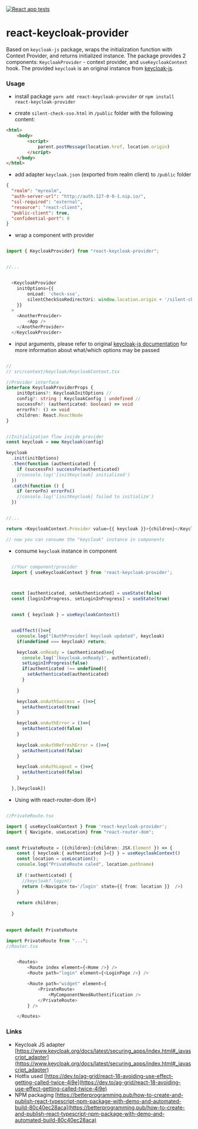 [![React app tests](https://github.com/kantorv/react-keycloak-provider/actions/workflows/tests.yml/badge.svg)](https://github.com/kantorv/react-keycloak-provider/actions/workflows/tests.yml)

# react-keycloak-provider

Based on `keycloak-js` package, wraps the initialization function with Context Provider, and returns initialized instance.
The package provides 2 components: `KeycloakProvider` - context provider, and `useKeycloakContext` hook.
The provided `keycloak` is an original instance from [keycloak-js](https://www.npmjs.com/package/keycloak-js).


### Usage

* install package `yarn add react-keycloak-provider`  or `npm install react-keycloak-provider`



* create `silent-check-sso.html` in `/public` folder with the following content:

```html
<html>
    <body>
        <script>
            parent.postMessage(location.href, location.origin)
        </script>
    </body>
</html>

```

* add adapter `keycloak.json` (exported from realm client) to `/public` folder

```json
{
  "realm": "myrealm",
  "auth-server-url": "http://auth.127-0-0-1.nip.io/",
  "ssl-required": "external",
  "resource": "react-client",
  "public-client": true,
  "confidential-port": 0
}
```


* wrap a component with provider

```typescript

import { KeycloakProvider} from "react-keycloak-provider";


//...


  <KeycloakProvider 
    initOptions={{
        onLoad: 'check-sso',
        silentCheckSsoRedirectUri: window.location.origin + '/silent-check-sso.html',
    }}
  >
    <AnotherProvider>
        <App />
    </AnotherProvider>
  </KeycloakProvider>

```

* input arguments,  please refer to original [keycloak-js documentation](https://www.keycloak.org/docs/latest/securing_apps/index.html#_javascript_adapter) for more information about what/which options may be passed
```typescript

//
// src/context/keycloak/KeycloakContext.tsx

//Provider interface
interface KeycloakProviderProps {
    initOptions?: KeycloakInitOptions //
    config?: string | KeycloakConfig | undefined // 
    successFn?: (authenticated: boolean) => void
    errorFn?: () => void
    children: React.ReactNode
}


//Initialization flow inside provider
const keycloak = new Keycloak(config)

keycloak
  .init(initOptions)
  .then(function (authenticated) {
    if (successFn) successFn(authenticated)
    //console.log('[initKeycloak] initialized')
  })
  .catch(function () {
    if (errorFn) errorFn()
    //console.log('[initKeycloak] failed to initialize')
  })


//...

return <KeycloakContext.Provider value={{ keycloak }}>{children}</KeycloakContext.Provider>

// now you can consume the "keycloak" instance in components
```



* consume `keycloak` instance in component


```typescript

  //Your component/provider
  import { useKeycloakContext } from 'react-keycloak-provider';



  const [authenticated, setAuthenticated] = useState(false)
  const [loginInProgress, setLoginInProgress] = useState(true)


  const { keycloak } = useKeycloakContext()


  useEffect(()=>{
    console.log("[AuthProvider] keycloak updated", keycloak)
    if(undefined === keycloak) return;

    keycloak.onReady = (authenticated)=>{
      console.log('[keycloak.onReady]', authenticated);
      setLoginInProgress(false)
      if(authenticated !== undefined){
        setAuthenticated(authenticated)
      }
    
    }

    keycloak.onAuthSuccess = ()=>{
      setAuthenticated(true)
    }

    keycloak.onAuthError = ()=>{
      setAuthenticated(false)
    }    
    
    keycloak.onAuthRefreshError = ()=>{
      setAuthenticated(false)
    }

    keycloak.onAuthLogout = ()=>{
      setAuthenticated(false)
    }

  },[keycloak])

```




* Using with react-router-dom (6+)

```typescript

//PrivateRoute.tsx

import { useKeycloakContext } from 'react-keycloak-provider';
import { Navigate, useLocation} from "react-router-dom";


const PrivateRoute = ({children}:{children: JSX.Element }) => {
    const { keycloak:{ authenticated }={} } = useKeycloakContext()
    const location = useLocation();
    console.log("PrivateRoute caled", location.pathname)
  
    if (!authenticated) {
      //keycloak?.login()
      return (<Navigate to='/login' state={{ from: location }}  />)
    }
  
    return children;
  
  }

  
export default PrivateRoute

```


```typescript
import PrivateRoute from "...";
//Router.tsx


    <Routes>
        <Route index element={<Home />} />
        <Route path="login" element={<LoginPage />} />

        <Route path="widget" element={
            <PrivateRoute>
                <MyComponentNeedAuthentification />
            </PrivateRoute>
        } />

    </Routes>

```


### Links

* Keycloak JS adapter [https://www.keycloak.org/docs/latest/securing_apps/index.html#_javascript_adapter](https://www.keycloak.org/docs/latest/securing_apps/index.html#_javascript_adapter)
* Hotfix used [https://dev.to/ag-grid/react-18-avoiding-use-effect-getting-called-twice-4i9e](https://dev.to/ag-grid/react-18-avoiding-use-effect-getting-called-twice-4i9e)
* NPM packaging [https://betterprogramming.pub/how-to-create-and-publish-react-typescript-npm-package-with-demo-and-automated-build-80c40ec28aca](https://betterprogramming.pub/how-to-create-and-publish-react-typescript-npm-package-with-demo-and-automated-build-80c40ec28aca)
